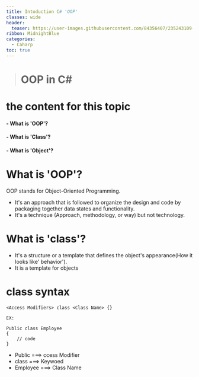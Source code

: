 ```yaml
---
title: Intoduction C# 'OOP'
classes: wide
header:
  teaser: https://user-images.githubusercontent.com/84356407/235243109-5b97d02e-dbd5-4436-8abe-598a6d6014a2.jpg
ribbon: MidnightBlue
categories:
  - Caharp
toc: true
---
```


> # OOP in C#

# the content for this topic 
#### - What is 'OOP'?
#### - What is 'Class'?
#### - What is 'Object'?

# What is 'OOP'?
OOP stands for Object-Oriented Programming.
- It's an approach that is followed to organize the design and code by packaging together data states and functionality.
- It's a technique (Approach, methodology, or way) but not technology.


# What is 'class'?

- It's a structure or a template that defines the object's appearance(How it looks like' behavior'). 
- It is a template for objects

# class syntax

```
<Access Modifiers> class <Class Name> {}
```
```
EX:

Public class Employee 
{
    // code
}
```

- Public    ===>  ccess Modifier
- class     ===>  Keywoed
- Employee  ===>  Class Name


 

